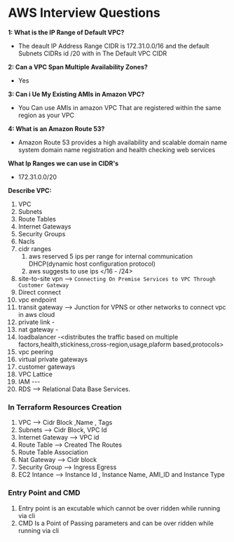 # AWS Interview Questions

**1: What is the IP Range of Default VPC?**
- The deault IP Address Range CIDR is 172.31.0.0/16 and the default Subnets CIDRs id /20 with in The Default VPC CIDR

**2: Can a VPC Span Multiple Availability Zones?**
- Yes

**3: Can i Ue My Existing AMIs in Amazon VPC?**
- You Can use AMIs in amazon VPC That are registered within the same region as your VPC

**4: What is an Amazon Route 53?**
- Amazon Route 53 provides a high availability and scalable domain name system domain name registration and health checking web services
  
**What Ip Ranges we can use in CIDR's**
- 172.31.0.0/20 

**Describe VPC:**

1. VPC
2. Subnets
3. Route Tables
4. Internet Gateways
5. Security Groups
6. Nacls
7. cidr ranges
   1. aws reserved 5 ips per range for internal communication DHCP(dynamic host configuration protocol)
   2. aws suggests to use ips </16 - /24> 
8. site-to-site vpn --> `Connecting On Premise Services to VPC Through Customer Gateway`
9.  Direct connect 
10. vpc endpoint
11. transit gateway --> Junction for VPNS or other networks to connect vpc in aws cloud 
12. private link -<develop the service in vpc and enable the private link and give it to consumers to use it>
13. nat gateway -<network address translator>
14. loadbalancer -<distributes the traffic based on multiple factors,health,stickiness,cross-region,usage,plaform based,protocols>
15. vpc peering
16. virtual private gateways
17. customer gateways
18. VPC Lattice 
19. IAM <Roles>-<Policies>-<Users>-<User-Groups>
20. RDS --> Relational Data Base Services.

### In Terraform Resources Creation

1. VPC --> Cidr Block ,Name , Tags
2. Subnets --> Cidr Block, VPC Id
3. Internet Gateway --> VPC id
4. Route Table -->  Created The Routes 
5. Route Table Association
6. Nat Gateway --> Cidr block
7. Security Group --> Ingress Egress
8. EC2 Intance --> Instance Id , Instance Name, AMI_ID and Instance Type

### Entry Point and CMD 

1. Entry point is an excutable which cannot be over ridden while running via cli
2. CMD Is a Point of Passing parameters and can be over ridden while running via cli


